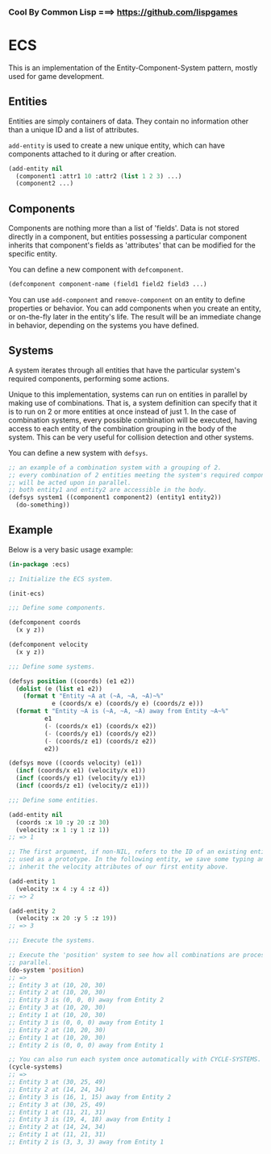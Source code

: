 ### Cool By Common Lisp ===> https://github.com/lispgames  

# ECS

This is an implementation of the Entity-Component-System pattern, mostly
used for game development.

## Entities

Entities are simply containers of data. They contain no information other than
a unique ID and a list of attributes.

`add-entity` is used to create a new unique entity, which can have components
attached to it during or after creation.

```lisp
(add-entity nil
  (component1 :attr1 10 :attr2 (list 1 2 3) ...)
  (component2 ...)
```

## Components

Components are nothing more than a list of 'fields'. Data is not stored directly
in a component, but entities possessing a particular component inherits that
component's fields as 'attributes' that can be modified for the specific entity.

You can define a new component with `defcomponent`.

```lisp
(defcomponent component-name (field1 field2 field3 ...)
```

You can use `add-component` and `remove-component` on an entity to define
properties or behavior. You can add components when you create an entity, or
on-the-fly later in the entity's life. The result will be an immediate change in
behavior, depending on the systems you have defined.

## Systems

A system iterates through all entities that have the particular system's
required components, performing some actions.

Unique to this implementation, systems can run on entities in parallel by making
use of combinations. That is, a system definition can specify that it is to run
on 2 or more entities at once instead of just 1. In the case of combination
systems, every possible combination will be executed, having access to each
entity of the combination grouping in the body of the system. This can be very
useful for collision detection and other systems.

You can define a new system with `defsys`.

```lisp
;; an example of a combination system with a grouping of 2.
;; every combination of 2 entities meeting the system's required components
;; will be acted upon in parallel.
;; both entity1 and entity2 are accessible in the body.
(defsys system1 ((component1 component2) (entity1 entity2))
  (do-something))
```

## Example

Below is a very basic usage example:

```lisp
(in-package :ecs)

;; Initialize the ECS system.

(init-ecs)

;;; Define some components.

(defcomponent coords
  (x y z))

(defcomponent velocity
  (x y z))

;;; Define some systems.

(defsys position ((coords) (e1 e2))
  (dolist (e (list e1 e2))
    (format t "Entity ~A at (~A, ~A, ~A)~%"
            e (coords/x e) (coords/y e) (coords/z e)))
  (format t "Entity ~A is (~A, ~A, ~A) away from Entity ~A~%"
          e1
          (- (coords/x e1) (coords/x e2))
          (- (coords/y e1) (coords/y e2))
          (- (coords/z e1) (coords/z e2))
          e2))

(defsys move ((coords velocity) (e1))
  (incf (coords/x e1) (velocity/x e1))
  (incf (coords/y e1) (velocity/y e1))
  (incf (coords/z e1) (velocity/z e1)))

;;; Define some entities.

(add-entity nil
  (coords :x 10 :y 20 :z 30)
  (velocity :x 1 :y 1 :z 1))
;; => 1

;; The first argument, if non-NIL, refers to the ID of an existing entity to be
;; used as a prototype. In the following entity, we save some typing and
;; inherit the velocity attributes of our first entity above.

(add-entity 1
  (velocity :x 4 :y 4 :z 4))
;; => 2

(add-entity 2
  (velocity :x 20 :y 5 :z 19))
;; => 3

;;; Execute the systems.

;; Execute the 'position' system to see how all combinations are processed in
;; parallel.
(do-system 'position)
;; =>
;; Entity 3 at (10, 20, 30)
;; Entity 2 at (10, 20, 30)
;; Entity 3 is (0, 0, 0) away from Entity 2
;; Entity 3 at (10, 20, 30)
;; Entity 1 at (10, 20, 30)
;; Entity 3 is (0, 0, 0) away from Entity 1
;; Entity 2 at (10, 20, 30)
;; Entity 1 at (10, 20, 30)
;; Entity 2 is (0, 0, 0) away from Entity 1

;; You can also run each system once automatically with CYCLE-SYSTEMS.
(cycle-systems)
;; =>
;; Entity 3 at (30, 25, 49)
;; Entity 2 at (14, 24, 34)
;; Entity 3 is (16, 1, 15) away from Entity 2
;; Entity 3 at (30, 25, 49)
;; Entity 1 at (11, 21, 31)
;; Entity 3 is (19, 4, 18) away from Entity 1
;; Entity 2 at (14, 24, 34)
;; Entity 1 at (11, 21, 31)
;; Entity 2 is (3, 3, 3) away from Entity 1
```
